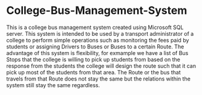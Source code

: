# College-Bus-Management-System
This is a college bus management system created using Microsoft SQL server. This system is intended to be used by a transport administrator of a college to perform simple operations such as monitoring the fees paid by students or assigning Drivers to Buses 
or Buses to a certain Route.
The advantage of this system is flexibility, for exmample we have a list of Bus Stops that the college is willing to pick up students 
from based on the response from the students the college will design the route such that it can pick up most of the students from that
area. The Route or the bus that travels from that Route does not stay the same but the relations within the system still stay the same
regardless.
